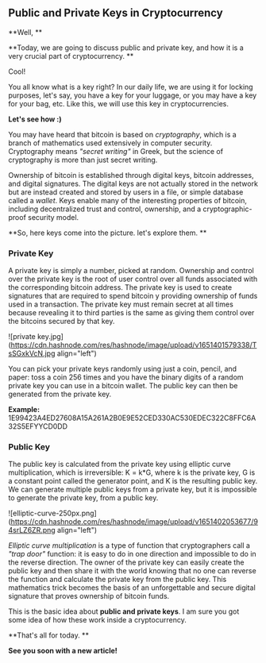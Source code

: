 ## Public and Private Keys in Cryptocurrency

**Well, **

**Today, we are going to discuss public and private key, and how it is a very crucial part of cryptocurrency. **

Cool!

You all know what is a key right? In our daily life, we are using it for locking purposes, let's say, you have a key for your luggage, or you may have a key for your bag, etc. Like this, we will use this key in cryptocurrencies. 

**Let's see how :)**

You may have heard that bitcoin is based on *cryptography*, which is a branch of mathematics used extensively in computer security. Cryptography means *"secret writing"* in Greek, but the science of cryptography is more than just secret writing. 

Ownership of bitcoin is established through digital keys, bitcoin addresses, and digital signatures. 
The digital keys are not actually stored in the network but are instead created and stored by users in a file, or simple database called a *wallet*. Keys enable many of the interesting properties of bitcoin, including decentralized trust and control, ownership, and a cryptographic-proof security model. 

**So, here keys come into the picture. let's explore them. **

### Private Key 

A private key is simply a number, picked at random. Ownership and control over the private key is the root of user control over all funds associated with the corresponding bitcoin address. The private key is used to create signatures that are required to spend bitcoin y providing ownership of funds used in a transaction. The private key must remain secret at all times because revealing it to third parties is the same as giving them control over the bitcoins secured by that key. 


![private key.jpg](https://cdn.hashnode.com/res/hashnode/image/upload/v1651401579338/TsSGxkVcN.jpg align="left")

You can pick your private keys randomly using just a coin, pencil, and paper: toss a coin 256 times and you have the binary digits of a random private key you can use in a bitcoin wallet. The public key can then be generated from the private key. 

**Example:** 1E99423A4ED27608A15A261A2B0E9E52CED330AC530EDEC322C8FFC6A32S5EFYYCD0DD

### Public Key 

The public key is calculated from the private key using elliptic curve multiplication, which is irreversible: K = k*G, where k is the private key, G is a constant point called the generator point, and K is the resulting public key. We can generate multiple public keys from a private key, but it is impossible to generate the private key, from a public key. 


![elliptic-curve-250px.png](https://cdn.hashnode.com/res/hashnode/image/upload/v1651402053677/94srLZ6ZR.png align="left")

*Elliptic curve multiplication* is a type of function that cryptographers call a *"trap door"* function: it is easy to do in one direction and impossible to do in the reverse direction. The owner of the private key can easily create the public key and then share it with the world knowing that no one can reverse the function and calculate the private key from the public key. This mathematics trick becomes the basis of an unforgettable and secure digital signature that proves ownership of bitcoin funds. 

This is the basic idea about **public and private keys**. I am sure you got some idea of how these work inside a cryptocurrency. 

**That's all for today. **

**See you soon with a new article!**

